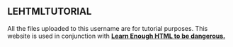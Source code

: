 ## LEHTMLTUTORIAL
All the files uploaded to this username are for tutorial purposes. 
This website is used in conjunction with [**Learn Enough HTML to be dangerous.**](https://www.learnenough.com/html-tutorial/)